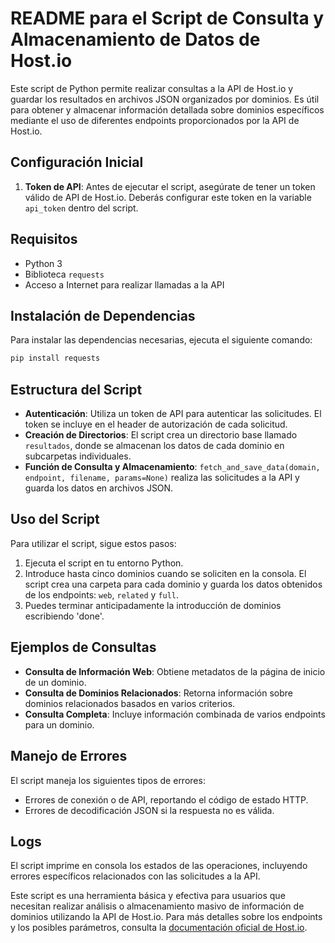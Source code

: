 # README para el Script de Consulta y Almacenamiento de Datos de Host.io

Este script de Python permite realizar consultas a la API de Host.io y guardar los resultados en archivos JSON organizados por dominios. Es útil para obtener y almacenar información detallada sobre dominios específicos mediante el uso de diferentes endpoints proporcionados por la API de Host.io.

## Configuración Inicial

1. **Token de API**: Antes de ejecutar el script, asegúrate de tener un token válido de API de Host.io. Deberás configurar este token en la variable `api_token` dentro del script.

## Requisitos

- Python 3
- Biblioteca `requests`
- Acceso a Internet para realizar llamadas a la API

## Instalación de Dependencias

Para instalar las dependencias necesarias, ejecuta el siguiente comando:

```bash
pip install requests
```

## Estructura del Script

- **Autenticación**: Utiliza un token de API para autenticar las solicitudes. El token se incluye en el header de autorización de cada solicitud.
- **Creación de Directorios**: El script crea un directorio base llamado `resultados`, donde se almacenan los datos de cada dominio en subcarpetas individuales.
- **Función de Consulta y Almacenamiento**: `fetch_and_save_data(domain, endpoint, filename, params=None)` realiza las solicitudes a la API y guarda los datos en archivos JSON.

## Uso del Script

Para utilizar el script, sigue estos pasos:

1. Ejecuta el script en tu entorno Python.
2. Introduce hasta cinco dominios cuando se soliciten en la consola. El script crea una carpeta para cada dominio y guarda los datos obtenidos de los endpoints: `web`, `related` y `full`.
3. Puedes terminar anticipadamente la introducción de dominios escribiendo 'done'.

## Ejemplos de Consultas

- **Consulta de Información Web**: Obtiene metadatos de la página de inicio de un dominio.
- **Consulta de Dominios Relacionados**: Retorna información sobre dominios relacionados basados en varios criterios.
- **Consulta Completa**: Incluye información combinada de varios endpoints para un dominio.

## Manejo de Errores

El script maneja los siguientes tipos de errores:

- Errores de conexión o de API, reportando el código de estado HTTP.
- Errores de decodificación JSON si la respuesta no es válida.

## Logs

El script imprime en consola los estados de las operaciones, incluyendo errores específicos relacionados con las solicitudes a la API.

Este script es una herramienta básica y efectiva para usuarios que necesitan realizar análisis o almacenamiento masivo de información de dominios utilizando la API de Host.io. Para más detalles sobre los endpoints y los posibles parámetros, consulta la [documentación oficial de Host.io](https://host.io/docs).
